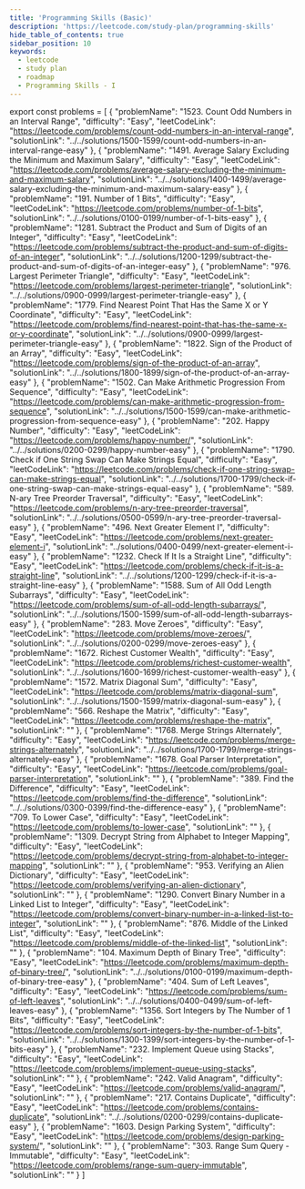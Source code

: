 ```yaml
---
title: 'Programming Skills (Basic)'
description: 'https://leetcode.com/study-plan/programming-skills'
hide_table_of_contents: true
sidebar_position: 10
keywords:
  - leetcode
  - study plan
  - roadmap
  - Programming Skills - I
---
```


export const problems = [
  {
    "problemName": "1523. Count Odd Numbers in an Interval Range",
    "difficulty": "Easy",
    "leetCodeLink": "https://leetcode.com/problems/count-odd-numbers-in-an-interval-range",
    "solutionLink": "../../solutions/1500-1599/count-odd-numbers-in-an-interval-range-easy"
  },
  {
    "problemName": "1491. Average Salary Excluding the Minimum and Maximum Salary",
    "difficulty": "Easy",
    "leetCodeLink": "https://leetcode.com/problems/average-salary-excluding-the-minimum-and-maximum-salary",
    "solutionLink": "../../solutions/1400-1499/average-salary-excluding-the-minimum-and-maximum-salary-easy"
  },
  {
    "problemName": "191. Number of 1 Bits",
    "difficulty": "Easy",
    "leetCodeLink": "https://leetcode.com/problems/number-of-1-bits",
    "solutionLink": "../../solutions/0100-0199/number-of-1-bits-easy"
  },
  {
    "problemName": "1281. Subtract the Product and Sum of Digits of an Integer",
    "difficulty": "Easy",
    "leetCodeLink": "https://leetcode.com/problems/subtract-the-product-and-sum-of-digits-of-an-integer",
    "solutionLink": "../../solutions/1200-1299/subtract-the-product-and-sum-of-digits-of-an-integer-easy"
  },
  {
    "problemName": "976. Largest Perimeter Triangle",
    "difficulty": "Easy",
    "leetCodeLink": "https://leetcode.com/problems/largest-perimeter-triangle",
    "solutionLink": "../../solutions/0900-0999/largest-perimeter-triangle-easy"
  },
  {
    "problemName": "1779. Find Nearest Point That Has the Same X or Y Coordinate",
    "difficulty": "Easy",
    "leetCodeLink": "https://leetcode.com/problems/find-nearest-point-that-has-the-same-x-or-y-coordinate",
    "solutionLink": "../../solutions/0900-0999/largest-perimeter-triangle-easy"
  },
  {
    "problemName": "1822. Sign of the Product of an Array",
    "difficulty": "Easy",
    "leetCodeLink": "https://leetcode.com/problems/sign-of-the-product-of-an-array",
    "solutionLink": "../../solutions/1800-1899/sign-of-the-product-of-an-array-easy"
  },
  {
    "problemName": "1502. Can Make Arithmetic Progression From Sequence",
    "difficulty": "Easy",
    "leetCodeLink": "https://leetcode.com/problems/can-make-arithmetic-progression-from-sequence",
    "solutionLink": "../../solutions/1500-1599/can-make-arithmetic-progression-from-sequence-easy"
  },
  {
    "problemName": "202. Happy Number",
    "difficulty": "Easy",
    "leetCodeLink": "https://leetcode.com/problems/happy-number/",
    "solutionLink": "../../solutions/0200-0299/happy-number-easy"
  },
  {
    "problemName": "1790. Check if One String Swap Can Make Strings Equal",
    "difficulty": "Easy",
    "leetCodeLink": "https://leetcode.com/problems/check-if-one-string-swap-can-make-strings-equal",
    "solutionLink": "../../solutions/1700-1799/check-if-one-string-swap-can-make-strings-equal-easy"
  },
  {
    "problemName": "589. N-ary Tree Preorder Traversal",
    "difficulty": "Easy",
    "leetCodeLink": "https://leetcode.com/problems/n-ary-tree-preorder-traversal",
    "solutionLink": "../../solutions/0500-0599/n-ary-tree-preorder-traversal-easy"
  },
  {
    "problemName": "496. Next Greater Element I",
    "difficulty": "Easy",
    "leetCodeLink": "https://leetcode.com/problems/next-greater-element-i",
    "solutionLink": "../solutions/0400-0499/next-greater-element-i-easy"
  },
  {
    "problemName": "1232. Check If It Is a Straight Line",
    "difficulty": "Easy",
    "leetCodeLink": "https://leetcode.com/problems/check-if-it-is-a-straight-line",
    "solutionLink": "../../solutions/1200-1299/check-if-it-is-a-straight-line-easy"
  },
  {
    "problemName": "1588. Sum of All Odd Length Subarrays",
    "difficulty": "Easy",
    "leetCodeLink": "https://leetcode.com/problems/sum-of-all-odd-length-subarrays/",
    "solutionLink": "../../solutions/1500-1599/sum-of-all-odd-length-subarrays-easy"
  },
  {
    "problemName": "283. Move Zeroes",
    "difficulty": "Easy",
    "leetCodeLink": "https://leetcode.com/problems/move-zeroes/",
    "solutionLink": "../../solutions/0200-0299/move-zeroes-easy"
  },
  {
    "problemName": "1672. Richest Customer Wealth",
    "difficulty": "Easy",
    "leetCodeLink": "https://leetcode.com/problems/richest-customer-wealth",
    "solutionLink": "../../solutions/1600-1699/richest-customer-wealth-easy"
  },
  {
    "problemName": "1572. Matrix Diagonal Sum",
    "difficulty": "Easy",
    "leetCodeLink": "https://leetcode.com/problems/matrix-diagonal-sum",
    "solutionLink": "../../solutions/1500-1599/matrix-diagonal-sum-easy"
  },
  {
    "problemName": "566. Reshape the Matrix",
    "difficulty": "Easy",
    "leetCodeLink": "https://leetcode.com/problems/reshape-the-matrix",
    "solutionLink": ""
  },
  {
    "problemName": "1768. Merge Strings Alternately",
    "difficulty": "Easy",
    "leetCodeLink": "https://leetcode.com/problems/merge-strings-alternately",
    "solutionLink": "../../solutions/1700-1799/merge-strings-alternately-easy"
  },
  {
    "problemName": "1678. Goal Parser Interpretation",
    "difficulty": "Easy",
    "leetCodeLink": "https://leetcode.com/problems/goal-parser-interpretation",
    "solutionLink": ""
  },
  {
    "problemName": "389. Find the Difference",
    "difficulty": "Easy",
    "leetCodeLink": "https://leetcode.com/problems/find-the-difference",
    "solutionLink": "../../solutions/0300-0399/find-the-difference-easy"
  },
  {
    "problemName": "709. To Lower Case",
    "difficulty": "Easy",
    "leetCodeLink": "https://leetcode.com/problems/to-lower-case",
    "solutionLink": ""
  },
  {
    "problemName": "1309. Decrypt String from Alphabet to Integer Mapping",
    "difficulty": "Easy",
    "leetCodeLink": "https://leetcode.com/problems/decrypt-string-from-alphabet-to-integer-mapping",
    "solutionLink": ""
  },
  {
    "problemName": "953. Verifying an Alien Dictionary",
    "difficulty": "Easy",
    "leetCodeLink": "https://leetcode.com/problems/verifying-an-alien-dictionary",
    "solutionLink": ""
  },
  {
    "problemName": "1290. Convert Binary Number in a Linked List to Integer",
    "difficulty": "Easy",
    "leetCodeLink": "https://leetcode.com/problems/convert-binary-number-in-a-linked-list-to-integer",
    "solutionLink": ""
  },
  {
    "problemName": "876. Middle of the Linked List",
    "difficulty": "Easy",
    "leetCodeLink": "https://leetcode.com/problems/middle-of-the-linked-list",
    "solutionLink": ""
  },
  {
    "problemName": "104. Maximum Depth of Binary Tree",
    "difficulty": "Easy",
    "leetCodeLink": "https://leetcode.com/problems/maximum-depth-of-binary-tree/",
    "solutionLink": "../../solutions/0100-0199/maximum-depth-of-binary-tree-easy"
  },
  {
    "problemName": "404. Sum of Left Leaves",
    "difficulty": "Easy",
    "leetCodeLink": "https://leetcode.com/problems/sum-of-left-leaves",
    "solutionLink": "../../solutions/0400-0499/sum-of-left-leaves-easy"
  },
  {
    "problemName": "1356. Sort Integers by The Number of 1 Bits",
    "difficulty": "Easy",
    "leetCodeLink": "https://leetcode.com/problems/sort-integers-by-the-number-of-1-bits",
    "solutionLink": "../../solutions/1300-1399/sort-integers-by-the-number-of-1-bits-easy"
  },
  {
    "problemName": "232. Implement Queue using Stacks",
    "difficulty": "Easy",
    "leetCodeLink": "https://leetcode.com/problems/implement-queue-using-stacks",
    "solutionLink": ""
  },
  {
    "problemName": "242. Valid Anagram",
    "difficulty": "Easy",
    "leetCodeLink": "https://leetcode.com/problems/valid-anagram/",
    "solutionLink": ""
  },
  {
    "problemName": "217. Contains Duplicate",
    "difficulty": "Easy",
    "leetCodeLink": "https://leetcode.com/problems/contains-duplicate",
    "solutionLink": "../../solutions/0200-0299/contains-duplicate-easy"
  },
  {
    "problemName": "1603. Design Parking System",
    "difficulty": "Easy",
    "leetCodeLink": "https://leetcode.com/problems/design-parking-system/",
    "solutionLink": ""
  },
  {
    "problemName": "303. Range Sum Query - Immutable",
    "difficulty": "Easy",
    "leetCodeLink": "https://leetcode.com/problems/range-sum-query-immutable",
    "solutionLink": ""
  }
]

<Table 
    title=""
    data={problems}
    isSorted={false}
    collectionLink="https://leetcode.com/study-plan/programming-skills"
/>